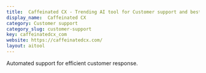 ```yaml
---
title:  Caffeinated CX - Trending AI tool for Customer support and best alternatives
display_name:  Caffeinated CX
category: Customer support
category_slug: customer-support
key: caffeinatedcx_com
website: https://caffeinatedcx.com/
layout: aitool
---
```


Automated support for efficient customer response.
